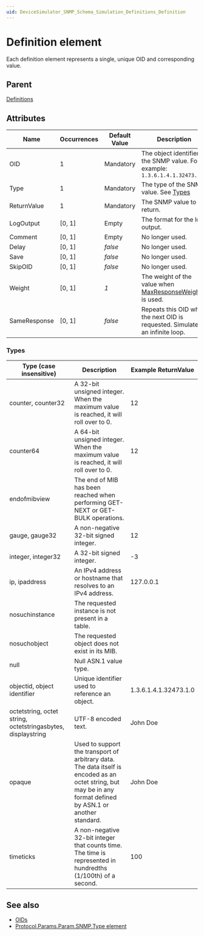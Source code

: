 ```yaml
---
uid: DeviceSimulator_SNMP_Schema_Simulation_Definitions_Definition
---
```


# Definition element

Each definition element represents a single, unique OID and corresponding value.

## Parent

[Definitions](xref:DeviceSimulator_SNMP_Schema_Simulation_Definitions)

## Attributes

|Name|Occurrences|Default Value|Description|
|--- |--- |--- |--- |
|OID |1 |Mandatory |The object identifier of the SNMP value. For example: `1.3.6.1.4.1.32473.1.0` |
|Type |1 |Mandatory |The type of the SNMP value. See [Types](#types) |
|ReturnValue |1 |Mandatory |The SNMP value to return. |
|LogOutput |[0, 1] |Empty |The format for the log output. |
|Comment |[0, 1] |Empty |No longer used. |
|Delay |[0, 1] |*false* |No longer used. |
|Save |[0, 1] |*false* |No longer used. |
|SkipOID |[0, 1] |*false* |No longer used. |
|Weight |[0, 1] |*1* |The weight of the value when [MaxResponseWeight](xref:DeviceSimulator_SNMP_Schema_Simulation_Options_MaxResponseWeight) is used. |
|SameResponse |[0, 1] |*false* |Repeats this OID when the next OID is requested. Simulates an infinite loop. |

### Types

|Type (case insensitive) | Description  | Example ReturnValue |
|---|---|---|
|counter, counter32 |A 32-bit unsigned integer. When the maximum value is reached, it will roll over to 0. |12 |
|counter64 |A 64-bit unsigned integer. When the maximum value is reached, it will roll over to 0. |12 |
|endofmibview |The end of MIB has been reached when performing GET-NEXT or GET-BULK operations. | |
|gauge, gauge32 |A non-negative 32-bit signed integer. |12 |
|integer, integer32 |A 32-bit signed integer. |-3 |
|ip, ipaddress |An IPv4 address or hostname that resolves to an IPv4 address. | 127.0.0.1 |
|nosuchinstance |The requested instance is not present in a table.  | |
|nosuchobject |The requested object does not exist in its MIB.  | |
|null |Null ASN.1 value type. | |
|objectid, object identifier |Unique identifier used to reference an object. |1.3.6.1.4.1.32473.1.0 |
|octetstring, octet string, octetstringasbytes, displaystring |UTF-8 encoded text. |John Doe |
|opaque |Used to support the transport of arbitrary data. The data itself is encoded as an octet string, but may be in any format defined by ASN.1 or another standard. |John Doe |
|timeticks |A non-negative 32-bit integer that counts time. The time is represented in hundredths (1/100th) of a second. | 100|

## See also

 - [OIDs](xref:ConnectionsSnmpOids)
 - [Protocol.Params.Param.SNMP.Type element](xref:Protocol.Params.Param.SNMP.Type)
